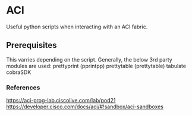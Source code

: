 # ACI
Useful python scripts when interacting with an ACI fabric.

## Prerequisites
This varries depending on the script. Generally, the below 3rd party modules are used:
prettyprint (pprintpp)
prettytable (prettytable)
tabulate
cobraSDK

### References
https://aci-prog-lab.ciscolive.com/lab/pod21
https://developer.cisco.com/docs/aci/#!sandbox/aci-sandboxes